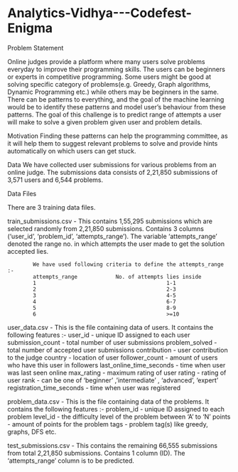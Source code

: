 # Analytics-Vidhya---Codefest-Enigma

Problem Statement
 
Online judges provide a platform where many users solve problems everyday to improve their programming skills. The users can be beginners or experts in competitive programming. Some users might be good at solving specific category of problems(e.g. Greedy, Graph algorithms, Dynamic Programming etc.) while others may be beginners in the same. There can be patterns to everything, and the goal of the machine learning would be to identify these patterns and model user’s behaviour from these patterns.
The goal of this challenge is to predict range of attempts a user will make to solve a given problem given user and problem details.
 
Motivation
Finding these patterns can help the programming committee, as it will help them to suggest relevant problems to solve and provide hints automatically on which users can get stuck.
 
Data
We have collected user submissions for various problems from an online judge. The submissions data consists of 2,21,850 submissions of 3,571 users and 6,544 problems.
 
Data Files
 
There are 3 training data files.
 
train_submissions.csv - This contains 1,55,295 submissions which are selected randomly from 2,21,850 submissions. Contains 3 columns (‘user_id’, ‘problem_id’, ‘attempts_range’). The variable ‘attempts_range’ denoted the range no. in which attempts the user made to get the solution accepted lies.
 
            We have used following criteria to define the attempts_range :-
            attempts_range            No. of attempts lies inside
            1                                         1-1
            2                                         2-3
            3                                         4-5
            4                                         6-7
            5                                         8-9
            6                                         >=10
           
user_data.csv - This is the file containing data of users. It contains the following features :-
user_id - unique ID assigned to each user
submission_count - total number of user submissions
problem_solved - total number of accepted user submissions
contribution - user contribution to the judge
country - location of user
follower_count - amount of users who have this user in followers
last_online_time_seconds - time when user was last seen online
max_rating - maximum rating of user
rating - rating of user
rank - can be one of ‘beginner’ ,’intermediate’ , ‘advanced’, ‘expert’
registration_time_seconds - time when user was registered
 
problem_data.csv - This is the file containing data of the problems. It contains the following features :-
problem_id - unique ID assigned to each problem
level_id - the difficulty level of the problem between ‘A’ to ‘N’
points - amount of points for the problem
tags - problem tag(s) like greedy, graphs, DFS etc.
 
test_submissions.csv - This contains the remaining 66,555 submissions from total 2,21,850 submissions. Contains 1 column (ID). The ‘attempts_range’ column is to be predicted.
 
